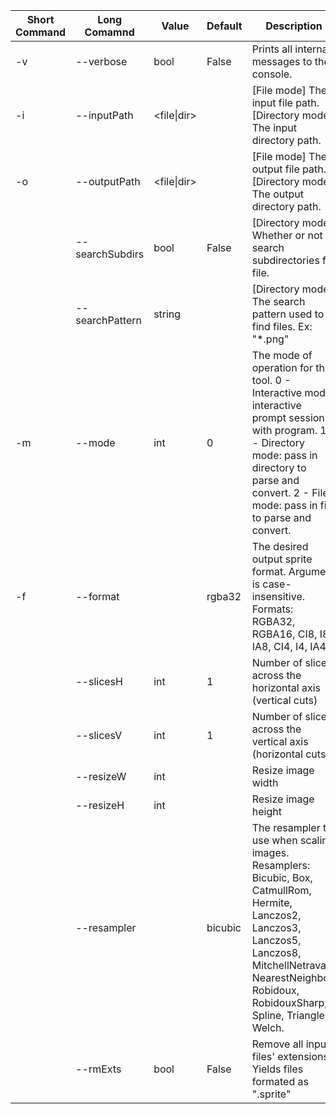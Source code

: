 |Short Command| Long Comamnd  |   Value   |Default|                                                                                                     Description                                                                                                      |
|-------------|---------------|-----------|-------|----------------------------------------------------------------------------------------------------------------------------------------------------------------------------------------------------------------------|
|-v           |--verbose      |bool       |False  |Prints all internal messages to the console.                                                                                                                                                                          |
|-i           |--inputPath    |<file\|dir> |       |[File mode] The input file path. [Directory mode] The input directory path.                                                                                                                                           |
|-o           |--outputPath   |<file\|dir> |       |[File mode] The output file path. [Directory mode] The output directory path.                                                                                                                                         |
|             |--searchSubdirs|bool       |False  |[Directory mode] Whether or not to search subdirectories for file.                                                                                                                                                    |
|             |--searchPattern|string     |       |[Directory mode] The search pattern used to find files. Ex: "*.png"                                                                                                                                                   |
|-m           |--mode         |int        |      0|The mode of operation for this tool. 0 - Interactive mode: interactive prompt session with program. 1 - Directory mode: pass in directory to parse and convert. 2 - File mode: pass in file to parse and convert.     |
|-f           |--format       |<format>   |rgba32 |The desired output sprite format. Argument is case-insensitive. Formats: RGBA32, RGBA16, CI8, I8, IA8, CI4, I4, IA4.                                                                                                  |
|             |--slicesH      |int        |      1|Number of slices across the horizontal axis (vertical cuts)                                                                                                                                                           |
|             |--slicesV      |int        |      1|Number of slices across the vertical axis (horizontal cuts)                                                                                                                                                           |
|             |--resizeW      |int        |       |Resize image width                                                                                                                                                                                                    |
|             |--resizeH      |int        |       |Resize image height                                                                                                                                                                                                   |
|             |--resampler    |<resampler>|bicubic|The resampler to use when scaling images. Resamplers: Bicubic, Box, CatmullRom, Hermite, Lanczos2, Lanczos3, Lanczos5, Lanczos8, MitchellNetravali, NearestNeighbor, Robidoux, RobidouxSharp, Spline, Triangle, Welch.|
|             |--rmExts       |bool       |False  |Remove all input files' extensions. Yields files formated as "<file>.sprite"                                                                                                                                          |
